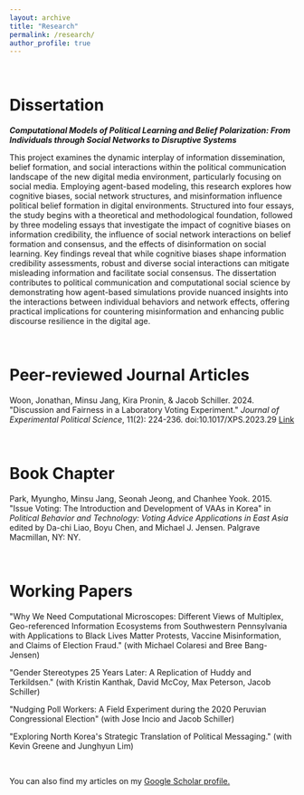 ```yaml
---
layout: archive
title: "Research"
permalink: /research/
author_profile: true
---
```


<br>

Dissertation
=====	
<b> <i> Computational Models of Political Learning and Belief Polarization: From Individuals through Social Networks to Disruptive Systems </i> </b>

This project examines the dynamic interplay of information dissemination, belief formation, and social interactions within the political communication landscape of the new digital media environment, particularly focusing on social media. Employing agent-based modeling, this research explores how cognitive biases, social network structures, and misinformation influence political belief formation in digital environments. Structured into four essays, the study begins with a theoretical and methodological foundation, followed by three modeling essays that investigate the impact of cognitive biases on information credibility, the influence of social network interactions on belief formation and consensus, and the effects of disinformation on social learning. Key findings reveal that while cognitive biases shape information credibility assessments, robust and diverse social interactions can mitigate misleading information and facilitate social consensus. The dissertation contributes to political communication and computational social science by demonstrating how agent-based simulations provide nuanced insights into the interactions between individual behaviors and network effects, offering practical implications for countering misinformation and enhancing public discourse resilience in the digital age.

<br>

Peer-reviewed Journal Articles
=====	
Woon, Jonathan, Minsu Jang, Kira Pronin, & Jacob Schiller. 2024. &quot;Discussion and Fairness in a Laboratory Voting Experiment.&quot;  <i>Journal of Experimental Political Science</i>, 11(2): 224-236. doi:10.1017/XPS.2023.29 [Link](https://www.cambridge.org/core/journals/journal-of-experimental-political-science/article/discussion-and-fairness-in-a-laboratory-voting-experiment/ADC9E52185B5E066E800E4B4B75521F6)

<br>

Book Chapter
=====	
Park, Myungho, Minsu Jang, Seonah Jeong, and Chanhee Yook. 2015. &quot;Issue Voting: The Introduction and Development of VAAs in Korea&quot;  in <i> Political Behavior and Technology: Voting Advice Applications in East Asia </i> edited by Da-chi Liao, Boyu Chen, and Michael J. Jensen. Palgrave Macmillan, NY: NY.


<br>

Working Papers
=====	
&quot;Why We Need Computational Microscopes: Different Views of Multiplex, Geo-referenced Information Ecosystems from Southwestern Pennsylvania with Applications to Black Lives Matter Protests, Vaccine Misinformation, and Claims of Election Fraud.&quot; (with Michael Colaresi and Bree Bang-Jensen) 

&quot;Gender Stereotypes 25 Years Later: A Replication of Huddy and Terkildsen.&quot; (with Kristin Kanthak, David McCoy, Max Peterson, Jacob Schiller)

&quot;Nudging Poll Workers: A Field Experiment during the 2020 Peruvian Congressional Election&quot; (with Jose Incio and Jacob Schiller) 

&quot;Exploring North Korea's Strategic Translation of Political Messaging.&quot; (with Kevin Greene and Junghyun Lim) 


<br>

You can also find my articles on my [Google Scholar profile.](https://scholar.google.com/citations?user=fPGfxz0AAAAJ&hl=en&authuser=1)
